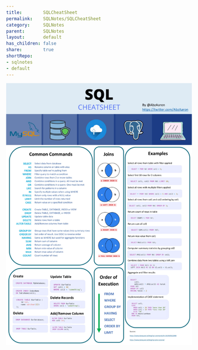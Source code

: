 ```yaml
---  
title:        SQLCheatSheet        
permalink:    SQLNotes/SQLCheatSheet        
category:     SQLNotes        
parent:       SQLNotes        
layout:       default        
has_children: false        
share:        true        
shortRepo:        
- sqlnotes        
- default        
---  
```

        
![CheatSheet.jpeg](..%2Fassets%2Fimages%2FCheatSheet.jpeg)
